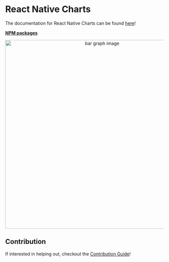 # React Native Charts

The documentation for React Native Charts can be found [here](https://chartiful.io/react-native)!

**[NPM packages](https://www.npmjs.com/search?q=%40chartiful%2Freact-native)**

<p align="center">
  <img src="https://seanwatters.io/images/@chartiful-react-native-overview.png" width="600px" alt="bar graph image">
</p>


## Contribution

If interested in helping out, checkout the [Contribution Guide](https://github.com/chartiful/react-native-charts/blob/trunk/CONTRIBUTING.md)!
